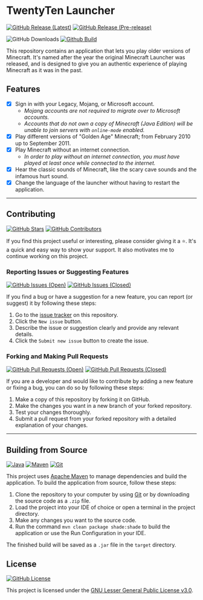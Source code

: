 # TwentyTen Launcher

[![GitHub Release (Latest)](https://img.shields.io/github/v/release/Kawaxte/twentyten-launcher?sort=date&logo=github&label=latest&style=for-the-badge)](https://github.com/Kawaxte/twentyten-launcher/releases/latest)
[![GitHub Release (Pre-release)](https://img.shields.io/github/v/release/Kawaxte/twentyten-launcher?include_prereleases&sort=date&logo=github&label=pre-release&style=for-the-badge)](https://github.com/Kawaxte/twentyten-launcher/releases)

![GitHub Downloads](https://img.shields.io/github/downloads/Kawaxte/twentyten-launcher/total?sort=semver&logo=github&style=for-the-badge)
[![Github Build](https://img.shields.io/github/actions/workflow/status/Kawaxte/twentyten-launcher/maven.yml?logo=github&style=for-the-badge)](https://github.com/Kawaxte/twentyten-launcher/actions/workflows/maven.yml)

This repository contains an application that lets you play older versions of Minecraft. It's named
after the year the original Minecraft Launcher was released, and is
designed to give you an authentic experience of playing Minecraft as it was in the past.

## Features

- [x] Sign in with your Legacy, Mojang, or Microsoft account.
    - _Mojang accounts are not required to migrate over to Microsoft accounts._
    - _Accounts that do not own a copy of Minecraft (Java Edition) will be unable to join servers
      with `online-mode` enabled._
- [x] Play different versions of "Golden Age" Minecraft; from February 2010 up to
  September 2011.
- [x] Play Minecraft without an internet connection.
    - _In order to play without an internet connection, you must have played at least once while
      connected to the internet._
- [x] Hear the classic sounds of Minecraft, like the scary cave sounds and the infamous hurt sound.
- [x] Change the language of the launcher without having to restart the application.

---

## Contributing

[![GitHub Stars](https://img.shields.io/github/stars/Kawaxte/twentyten-launcher?logo=github&style=for-the-badge)](https://github.com/Kawaxte/twentyten-launcher/stargazers)
[![GitHub Contributors](https://img.shields.io/github/contributors/Kawaxte/twentyten-launcher?logo=github&style=for-the-badge)](https://github.com/Kawaxte/twentyten-launcher/graphs/contributors)

If you find this project useful or interesting, please consider giving it a ⭐. It's a
quick and easy way to show your support. It also motivates me to continue working on this project.

### Reporting Issues or Suggesting Features

[![GitHub Issues (Open)](https://img.shields.io/github/issues/Kawaxte/twentyten-launcher?logo=github&style=for-the-badge)](https://github.com/Kawaxte/twentyten-launcher/issues)
[![GitHub Issues (Closed)](https://img.shields.io/github/issues-closed/Kawaxte/twentyten-launcher?logo=github&style=for-the-badge)](https://github.com/Kawaxte/twentyten-launcher/issues?q=is%3Aissue+is%3Aclosed)

If you find a bug or have a suggestion for a new feature, you can report (or suggest) it by
following
these steps:

1. Go to the [issue tracker](https://github.com/Kawaxte/twentyten-launcher/issues) on this
   repository.
2. Click the `New issue` button.
3. Describe the issue or suggestion clearly and provide any relevant details.
4. Click the `Submit new issue` button to create the issue.

### Forking and Making Pull Requests

[![GitHub Pull Requests (Open)](https://img.shields.io/github/issues-pr/Kawaxte/twentyten-launcher?logo=github&style=for-the-badge)](https://github.com/Kawaxte/twentyten-launcher/pulls)
[![GitHub Pull Requests (Closed)](https://img.shields.io/github/issues-pr-closed/Kawaxte/twentyten-launcher?logo=github&style=for-the-badge)](https://github.com/Kawaxte/twentyten-launcher/pulls?q=is%3Apr+is%3Aclosed)

If you are a developer and would like to contribute by adding a new feature or
fixing a bug, you can do so by following these steps:

1. Make a copy of this repository by forking it on GitHub.
2. Make the changes you want in a new branch of your forked repository.
3. Test your changes thoroughly.
4. Submit a pull request from your forked repository with a detailed
   explanation of your changes.

---

## Building from Source

[![Java](https://img.shields.io/badge/Java-8%2B-blue?style=for-the-badge)](https://www.java.com/en/download/)
[![Maven](https://img.shields.io/badge/Maven-3.8.1-blue?logo=apachemaven&color=C71A36&style=for-the-badge)](https://maven.apache.org/download.cgi)
[![Git](https://img.shields.io/badge/Git-2.40.1-blue?logo=git&color=F05032&style=for-the-badge)](https://git-scm.com/downloads)

This project uses [Apache Maven](https://maven.apache.org/) to manage dependencies and build the
application. To build the application from source, follow these steps:

1. Clone the repository to your computer by using [Git](https://git-scm.com/) or by downloading the
   source code as a `.zip` file.
2. Load the project into your IDE of choice or open a terminal in the project directory.
3. Make any changes you want to the source code.
4. Run the command `mvn clean package shade:shade` to build the application or use the Run
   Configuration
   in your IDE.

The finished build will be saved as a `.jar` file in the `target` directory.

## License

[![GitHub License](https://img.shields.io/github/license/Kawaxte/twentyten-launcher?logo=github&style=for-the-badge)](https://github.com/Kawaxte/twentyten-launcher/blob/nightly/LICENSE)

This project is licensed under
the [GNU Lesser General Public License v3.0](https://choosealicense.com/licenses/lgpl-3.0/).